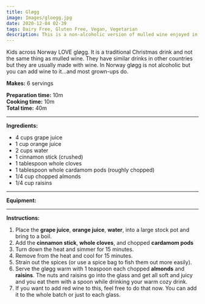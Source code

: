 ```yaml
---
title: Gløgg
image: Images/gloegg.jpg
date: 2020-12-04 02-39
tags: Dairy Free, Gluten Free, Vegan, Vegetarian 
description: This is a non-alcoholic version of mulled wine enjoyed in Norway during the winter holidays.
---
```

Kids across Norway LOVE gløgg. It is a traditional Christmas drink and not the same thing as mulled wine. They have similar drinks in other countries but they are usually made with wine. In Norway gløgg is not alcoholic but you can add wine to it…and most grown-ups do.

**Makes:** 6 servings

**Preparation time:** 10m  
**Cooking time:** 10m  
**Total time:** 40m

---

**Ingredients:**

- 4 cups grape juice
- 1 cup orange juice
- 2 cups water
- 1 cinnamon stick (crushed)
- 1 tablespoon whole cloves
- 1 tablespoon whole cardamom pods (roughly chopped)
- 1/4  cup chopped almonds
- 1/4  cup raisins


---

**Equipment:** 

---

**Instructions:**

1. Place the **grape juice**, **orange juice**, **water**, into a large stock pot and bring to a boil. 
1. Add the **cinnamon stick**, **whole cloves**, and chopped **cardamom pods** 
1. Turn down the heat and simmer for 15 minutes. 
1. Remove from the heat and cool for 15 minutes.
1. Strain out the spices (or use a spice bag to fish them out more easily).
1. Serve the gløgg warm with 1 teaspoon each chopped **almonds** and **raisins**. The nuts and raisins go into the glass and get all soft and juicy and you eat them with a spoon while drinking your warm cozy drink.
1. If you want to add red wine to this, feel free to do that now. You can add it to the whole batch or just to each glass. 

